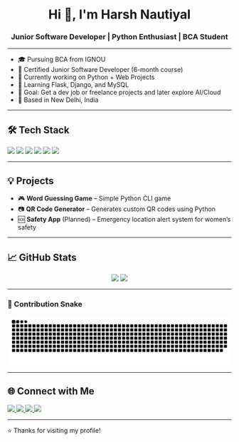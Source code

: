 <h1 align="center">Hi 👋, I'm Harsh Nautiyal</h1>
<h3 align="center">Junior Software Developer | Python Enthusiast | BCA Student</h3>

---

- 🎓 Pursuing BCA from IGNOU  
- 🧠 Certified Junior Software Developer (6-month course)  
- 🔭 Currently working on Python + Web Projects  
- 🌱 Learning Flask, Django, and MySQL  
- 🎯 Goal: Get a dev job or freelance projects and later explore AI/Cloud  
- 📍 Based in New Delhi, India

---

## 🛠️ Tech Stack

<p align="left">
  <img src="https://img.shields.io/badge/Python-3670A0?style=for-the-badge&logo=python&logoColor=ffdd54"/>
  <img src="https://img.shields.io/badge/HTML5-E34F26?style=for-the-badge&logo=html5&logoColor=white"/>
  <img src="https://img.shields.io/badge/Flask-black?style=for-the-badge&logo=flask&logoColor=white"/>
  <img src="https://img.shields.io/badge/MySQL-005C84?style=for-the-badge&logo=mysql&logoColor=white"/>
  <img src="https://img.shields.io/badge/Git-F05032?style=for-the-badge&logo=git&logoColor=white"/>
  <img src="https://img.shields.io/badge/Windows-0078D6?style=for-the-badge&logo=windows&logoColor=white"/>
</p>

---

## 💡 Projects

- 🎮 **Word Guessing Game** – Simple Python CLI game  
- 📷 **QR Code Generator** – Generates custom QR codes using Python  
- 🆘 **Safety App** (Planned) – Emergency location alert system for women’s safety

---

## 📈 GitHub Stats

<p align="center">
  <img src="https://github-readme-stats.vercel.app/api?username=harshnautiyal04&show_icons=true&theme=radical" width="47%"/>
  <img src="https://github-readme-stats.vercel.app/api/top-langs/?username=harshnautiyal04&layout=compact&theme=radical" width="47%"/>
</p>

---

### 🐍 Contribution Snake

![Snake animation](https://github.com/HarshNautiyal04/HarshNautiyal04/blob/output/github-contribution-grid-snake.svg)


---

## 🌐 Connect with Me

<p align="left">
  <a href="https://linkedin.com/in/(https://www.linkedin.com/in/harsh-nautiyal-970a20303/)" target="_blank">
    <img src="https://img.shields.io/badge/LinkedIn-blue?style=for-the-badge&logo=linkedin&logoColor=white" />
  </a>
  <a href="mailto:harshnautiyal31@gmail.com">
    <img src="https://img.shields.io/badge/Email-red?style=for-the-badge&logo=gmail&logoColor=white" />
  </a>
  <a href="https://instagram.com/harsh_nautiyal_" target="_blank">
    <img src="https://img.shields.io/badge/Instagram-pink?style=for-the-badge&logo=instagram&logoColor=white" />
  </a>
 <a href="https://twitter.com/HarshNautiyal04" target="_blank">
    <img src="https://img.shields.io/badge/Twitter-1DA1F2?style=for-the-badge&logo=twitter&logoColor=white" />
</a>
</p>

---

⭐️ Thanks for visiting my profile!  

